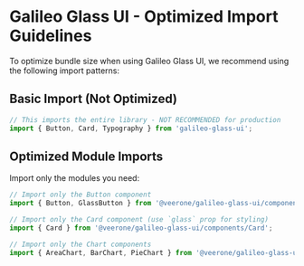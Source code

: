 # Galileo Glass UI - Optimized Import Guidelines

To optimize bundle size when using Galileo Glass UI, we recommend using the following import patterns:

## Basic Import (Not Optimized)

```jsx
// This imports the entire library - NOT RECOMMENDED for production
import { Button, Card, Typography } from 'galileo-glass-ui';
```

## Optimized Module Imports

Import only the modules you need:

```jsx
// Import only the Button component
import { Button, GlassButton } from '@veerone/galileo-glass-ui/components/Button';

// Import only the Card component (use `glass` prop for styling)
import { Card } from '@veerone/galileo-glass-ui/components/Card';

// Import only the Chart components
import { AreaChart, BarChart, PieChart } from '@veerone/galileo-glass-ui/components/Charts';
```